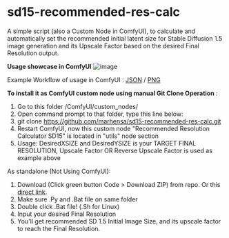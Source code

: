 # sd15-recommended-res-calc
A simple script (also a Custom Node in ComfyUI), to calculate and automatically set the recommended initial latent size for Stable Diffusion 1.5 image generation and its Upscale Factor based on the desired Final Resolution output.

**Usage showcase in ComfyUI**
![image](https://github.com/marhensa/sd15-recommended-res-calc/assets/816600/f8bca01a-7f6a-4a5b-9ee7-c85c7ceac9c5)

Example Workflow of usage in ComfyUI : [JSON](https://github.com/marhensa/sd15-recommended-res-calc/blob/main/_use-case-sd15-example-comfyui-nodes/sd15-recommended-res-calc_upscale-case.json) / [PNG](https://github.com/marhensa/sd15-recommended-res-calc/blob/main/_use-case-sd15-example-comfyui-nodes/sd15-recommended-res-calc_upscale-case.png)

**To install it as ComfyUI custom node using manual Git Clone Operation** :
1. Go to this folder /ComfyUI/custom_nodes/
2. Open command prompt to that folder, type this line below:
3. git clone https://github.com/marhensa/sd15-recommended-res-calc.git
4. Restart ComfyUI, now this custom node "Recommended Resolution Calculator SD15" is located in "utils" node section
5. Usage: DesiredXSIZE and DesiredYSIZE is your TARGET FINAL RESOLUTION, Upscale Factor OR Reverse Upscale Factor is used as example above

As standalone (Not Using ComfyUI):
1. Download (Click green button Code > Download ZIP) from repo. Or this [direct link](https://github.com/marhensa/sd15-recommended-res-calc/archive/refs/heads/main.zip).
2. Make sure .Py and .Bat file on same folder
3. Double click .Bat file! (.Sh for Linux)
4. Input your desired Final Resolution
5. You'll get recommended SD 1.5 Initial Image Size, and its upscale factor to reach the Final Resolution.
